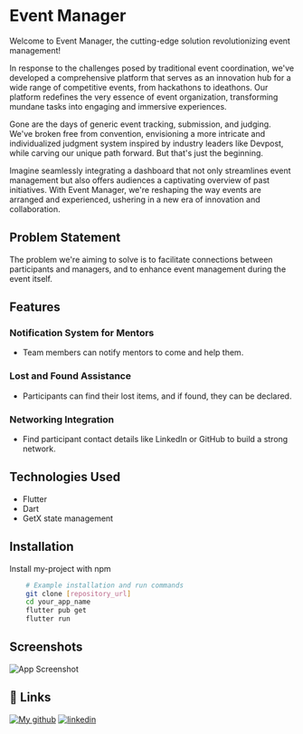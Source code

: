 # Event Manager



Welcome to Event Manager, the cutting-edge solution revolutionizing event management!

In response to the challenges posed by traditional event coordination, we've developed a comprehensive platform that serves as an innovation hub for a wide range of competitive events, from hackathons to ideathons. Our platform redefines the very essence of event organization, transforming mundane tasks into engaging and immersive experiences.

Gone are the days of generic event tracking, submission, and judging. We've broken free from convention, envisioning a more intricate and individualized judgment system inspired by industry leaders like Devpost, while carving our unique path forward. But that's just the beginning.

Imagine seamlessly integrating a dashboard that not only streamlines event management but also offers audiences a captivating overview of past initiatives. With Event Manager, we're reshaping the way events are arranged and experienced, ushering in a new era of innovation and collaboration.


## Problem Statement

The problem we're aiming to solve is to facilitate connections between participants and managers, and to enhance event management during the event itself.

## Features

### Notification System for Mentors
- Team members can notify mentors to come and help them.
  
### Lost and Found Assistance
- Participants can find their lost items, and if found, they can be declared.

### Networking Integration
- Find participant contact details like LinkedIn or GitHub to build a strong network.

## Technologies Used

- Flutter
- Dart
- GetX state management

## Installation

Install my-project with npm

```bash
    # Example installation and run commands
    git clone [repository_url]
    cd your_app_name
    flutter pub get
    flutter run
```

## Screenshots

![App Screenshot](https://drive.google.com/file/d/1OPU3LDH1GFghxxv6lY_rMFlYocqMpe0Z/view?usp=sharing)


## 🔗 Links
[![My github](https://img.shields.io/badge/my_portfolio-000?style=for-the-badge&logo=ko-fi&logoColor=white)](https://github.com/yasseresi)
[![linkedin](https://img.shields.io/badge/linkedin-0A66C2?style=for-the-badge&logo=linkedin&logoColor=white)](https://www.linkedin.com/in/korzane-yasser/)